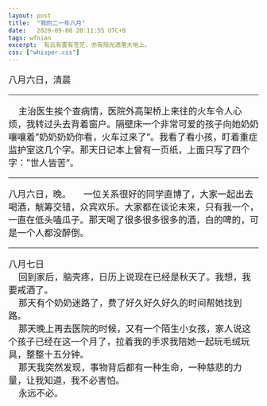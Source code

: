 ```yaml
---
layout: post
title:  "我的二一年八月"
date:   2020-09-08 20:11:55 UTC+8
tags: wfnian
excerpt:  有云有雾有苍茫，亦有阳光洒落大地上。
css: ["whisper.css"]
---
```


<div style="font-size:18px;">

八月六日，清晨
<hr>
&nbsp;&nbsp;&nbsp;&nbsp;主治医生挨个查病情，医院外高架桥上来往的火车令人心烦，我转过头去背着窗户。隔壁床一个非常可爱的孩子向她奶奶嚷嚷着”奶奶奶奶你看，火车过来了”。我看了看小孩，盯着重症监护室这几个字。那天日记本上曾有一页纸，上面只写了四个字：”世人皆苦”。  
<hr>
八月六日，晚。  
&nbsp;&nbsp;&nbsp;&nbsp;一位关系很好的同学直博了，大家一起出去喝酒，觥筹交错，众宾欢乐。大家都在谈论未来，只有我一个，一直在低头嗑瓜子。那天喝了很多很多很多的酒，白的啤的，可是一个人都没醉倒。
<hr>

八月七日  
&nbsp;&nbsp;&nbsp;&nbsp;回到家后，脑壳疼，日历上说现在已经是秋天了。我想，我要戒酒了。  
&nbsp;&nbsp;&nbsp;&nbsp;那天有个奶奶迷路了，费了好久好久好久的时间帮她找到路。   
&nbsp;&nbsp;&nbsp;&nbsp;那天晚上再去医院的时候，又有一个陌生小女孩，家人说这个孩子已经在这一个月了，拉着我的手求我陪她一起玩毛绒玩具，整整十五分钟。  
&nbsp;&nbsp;&nbsp;&nbsp;那天我突然发现，事物背后都有一种生命，一种慈悲的力量，让我知道，我不必害怕。  
&nbsp;&nbsp;&nbsp;&nbsp;永远不必。   

</div>